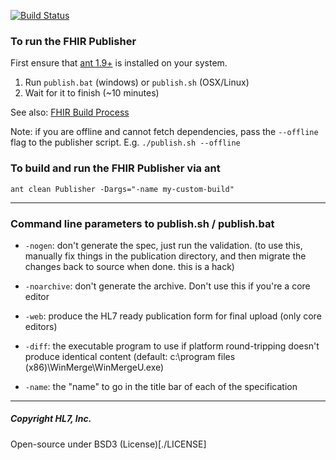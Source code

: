 [![Build Status](https://fhir-build.visualstudio.com/build.fhir.org/_apis/build/status/FHIR%20CI%20Build)](https://fhir-build.visualstudio.com/build.fhir.org/_build/latest?definitionId=3)

### To run the FHIR Publisher
First ensure that [ant 1.9+](http://ant.apache.org/bindownload.cgi) is installed on your system.

1. Run `publish.bat` (windows) or `publish.sh` (OSX/Linux)
2. Wait for it to finish (~10 minutes)

See also: [FHIR Build Process](http://wiki.hl7.org/index.php?title=FHIR_Build_Process)

Note: if you are offline and cannot fetch dependencies, pass the `--offline`
flag to the publisher script. E.g. `./publish.sh --offline`

### To build and run the FHIR Publisher via ant
```
ant clean Publisher -Dargs="-name my-custom-build"
```
---

### Command line parameters to publish.sh / publish.bat

 * `-nogen`: don't generate the spec, just run the validation. (to use this,
   manually fix things in the publication directory, and then migrate the
changes back to source when done. this is a hack)

 * `-noarchive`: don't generate the archive. Don't use this if you're a core
   editor

 * `-web`: produce the HL7 ready publication form for final upload (only core
   editors)

 * `-diff`: the executable program to use if platform round-tripping doesn't
   produce identical content (default: c:\program files
(x86)\WinMerge\WinMergeU.exe)

 * `-name`: the "name" to go in the title bar of each of the specification


---
##### Copyright HL7, Inc.
Open-source under BSD3 (License)[./LICENSE]
